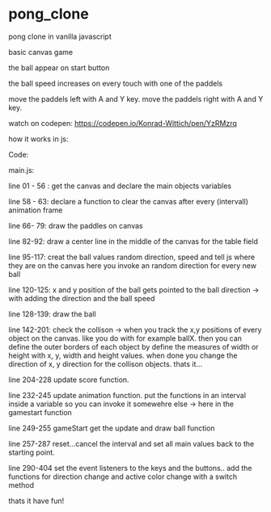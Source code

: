 # pong_clone
pong clone in vanilla javascript 

basic canvas game

the ball appear on start button

the ball speed increases on every touch with one of the paddels

move the paddels left with A and Y key.
move the paddels right with A and Y key.


watch on codepen: https://codepen.io/Konrad-Wittich/pen/YzRMzrq

how it works in js:

Code:

main.js:

line 01 - 56 :
get the canvas and
declare the main objects variables

line 58 - 63:
declare a function to clear the canvas after every (intervall) animation frame

line 66- 79:
draw the paddles on canvas

line 82-92:
draw a center line in the middle of the canvas for the table field

line 95-117:
creat the ball values random direction, speed and tell js where they are on the canvas
here you invoke an random direction for every new ball

line 120-125:
x and y position of the ball gets pointed to the ball direction -> with adding the direction and the ball speed

line 128-139:
draw the ball

line 142-201:
check the collison -> 
when you track the x,y positions of every object on the canvas. like you do with for example ballX.
then you can define the outer borders of each object by define the measures of width or height with x, y, width and height
values. 
when done you change the direction of x, y direction for the collison objects.
thats it...

line 204-228
update score function.

line 232-245
update animation function. 
put the functions in an interval inside a variable so you can invoke it somewehre else 
-> here in the gamestart function


line 249-255
gameStart get the update and draw ball function

line 257-287
reset...cancel the interval and set all main values back to the starting point.

line 290-404
set the event listeners to the keys and the buttons..
add the functions for direction change and active color change with a switch method

thats it have fun!



